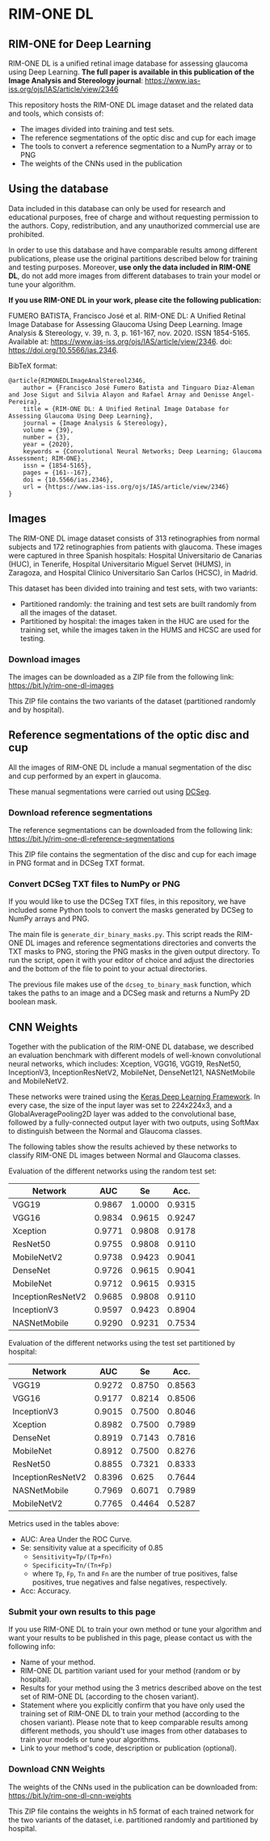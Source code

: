 # RIM-ONE DL

## RIM-ONE for Deep Learning

RIM-ONE DL is a unified retinal image database for assessing glaucoma using Deep Learning. **The full paper is available 
in this publication of the Image Analysis and Stereology journal**: https://www.ias-iss.org/ojs/IAS/article/view/2346

This repository hosts the RIM-ONE DL image dataset and the related data and tools, which consists of:

- The images divided into training and test sets. 
- The reference segmentations of the optic disc and cup for each image
- The tools to convert a reference segmentation to a NumPy array or to PNG
- The weights of the CNNs used in the publication

## Using the database

Data included in this database can only be used for research and educational purposes, free of charge and without
requesting permission to the authors. Copy, redistribution, and any unauthorized commercial use are prohibited.

In order to use this database and have comparable results among different publications, please use the original 
partitions described below for training and testing purposes. Moreover, **use only the data included in RIM-ONE DL**, do not 
add more images from different databases to train your model or tune your algorithm. 

**If you use RIM-ONE DL in your work, please cite the following publication:**

FUMERO BATISTA, Francisco José et al. RIM-ONE DL: A Unified Retinal Image Database for Assessing Glaucoma Using Deep 
Learning. Image Analysis & Stereology, v. 39, n. 3, p. 161-167, nov. 2020. ISSN 1854-5165. Available at: 
<https://www.ias-iss.org/ojs/IAS/article/view/2346>. doi: https://doi.org/10.5566/ias.2346.


BibTeX format:
```text
@article{RIMONEDLImageAnalStereol2346,
	author = {Francisco José Fumero Batista and Tinguaro Diaz-Aleman and Jose Sigut and Silvia Alayon and Rafael Arnay and Denisse Angel-Pereira},
	title = {RIM-ONE DL: A Unified Retinal Image Database for Assessing Glaucoma Using Deep Learning},
	journal = {Image Analysis & Stereology},
	volume = {39},
	number = {3},
	year = {2020},
	keywords = {Convolutional Neural Networks; Deep Learning; Glaucoma Assessment; RIM-ONE},
	issn = {1854-5165},
	pages = {161--167},
	doi = {10.5566/ias.2346},
	url = {https://www.ias-iss.org/ojs/IAS/article/view/2346}
}
```

## Images

The RIM-ONE DL image dataset consists of 313 retinographies from normal subjects and 172 retinographies from patients 
with glaucoma. These images were captured in three Spanish hospitals: Hospital Universitario de Canarias (HUC), in 
Tenerife, Hospital Universitario Miguel Servet (HUMS), in Zaragoza, and Hospital Clínico Universitario San Carlos 
(HCSC), in Madrid.

This dataset has been divided into training and test sets, with two variants:
- Partitioned randomly: the training and test sets are built randomly from all the images of the dataset. 
- Partitioned by hospital: the images taken in the HUC are used for the training set, while the images taken in the HUMS
  and HCSC are used for testing.

### Download images

The images can be downloaded as a ZIP file from the following link: https://bit.ly/rim-one-dl-images

This ZIP file contains the two variants of the dataset (partitioned randomly and by hospital).


## Reference segmentations of the optic disc and cup

All the images of RIM-ONE DL include a manual segmentation of the disc and cup performed by an expert in glaucoma.

These manual segmentations were carried out using [DCSeg](http://medimrg.webs.ull.es/research/retinal-imaging/glaucoma/).

### Download reference segmentations

The reference segmentations can be downloaded from the following link: https://bit.ly/rim-one-dl-reference-segmentations

This ZIP file contains the segmentation of the disc and cup for each image in PNG format and in DCSeg TXT format.

### Convert DCSeg TXT files to NumPy or PNG

If you would like to use the DCSeg TXT files, in this repository, we have included some Python tools to convert the 
masks generated by DCSeg to NumPy arrays and PNG.

The main file is `generate_dir_binary_masks.py`. This script reads the RIM-ONE DL images and reference segmentations 
directories and converts the TXT masks to PNG, storing the PNG masks in the given output directory. To run the script, 
open it with your editor of choice and adjust the directories and the bottom of the file to point to your actual 
directories.

The previous file makes use of the `dcseg_to_binary_mask` function, which takes the paths to an image and a DCSeg mask 
and returns a NumPy 2D boolean mask.

## CNN Weights

Together with the publication of the RIM-ONE DL database, we described an evaluation benchmark with different models of 
well-known convolutional neural networks, which includes: Xception, VGG16, VGG19, ResNet50, InceptionV3, 
InceptionResNetV2, MobileNet, DenseNet121, NASNetMobile and MobileNetV2.

These networks were trained using the [Keras Deep Learning Framework](https://keras.io/). In every case, the size of the 
input layer was set to 224x224x3, and a GlobalAveragePooling2D layer was added to the convolutional base, followed by a 
fully-connected output layer with two outputs, using SoftMax to distinguish between the Normal and Glaucoma classes.

The following tables show the results achieved by these networks to classify RIM-ONE DL images between Normal and 
Glaucoma classes.

Evaluation of the different networks using the random test set:

Network | AUC | Se | Acc.
------- | --- | -- | ----
VGG19 | 0.9867 | 1.0000 | 0.9315
VGG16 | 0.9834 | 0.9615 | 0.9247
Xception | 0.9771 | 0.9808 | 0.9178
ResNet50 | 0.9755 | 0.9808 | 0.9110
MobileNetV2 | 0.9738 | 0.9423 | 0.9041
DenseNet | 0.9726 | 0.9615 | 0.9041
MobileNet | 0.9712 | 0.9615 | 0.9315
InceptionResNetV2 | 0.9685 | 0.9808 | 0.9110
InceptionV3 | 0.9597 | 0.9423 | 0.8904
NASNetMobile | 0.9290 | 0.9231 | 0.7534


Evaluation of the different networks using the test set partitioned by hospital:

Network | AUC | Se | Acc.
------- | --- | -- | ----
VGG19 | 0.9272 | 0.8750 | 0.8563
VGG16 | 0.9177 | 0.8214 | 0.8506
InceptionV3 | 0.9015 | 0.7500 | 0.8046
Xception | 0.8982 | 0.7500 | 0.7989
DenseNet | 0.8919 | 0.7143 | 0.7816
MobileNet | 0.8912 | 0.7500 | 0.8276
ResNet50 | 0.8855 | 0.7321 | 0.8333
InceptionResNetV2 | 0.8396 | 0.625 | 0.7644
NASNetMobile | 0.7969 | 0.6071 | 0.7989
MobileNetV2 | 0.7765 | 0.4464 | 0.5287


Metrics used in the tables above:
- AUC: Area Under the ROC Curve.
- Se: sensitivity value at a specificity of 0.85
    - `Sensitivity=Tp/(Tp+Fn)`
    - `Specificity=Tn/(Tn+Fp)`
    - where `Tp`, `Fp`, `Tn` and `Fn` are the number of true positives, false positives, true negatives and false 
    negatives, respectively.
- Acc: Accuracy.


### Submit your own results to this page

If you use RIM-ONE DL to train your own method or tune your algorithm and want your results to be published in this 
page, please contact us with the following info:

- Name of your method.
- RIM-ONE DL partition variant used for your method (random or by hospital).
- Results for your method using the 3 metrics described above on the test set of RIM-ONE DL (according to the chosen 
variant).
- Statement where you explicitly confirm that you have only used the training set of RIM-ONE DL to train your method 
(according to the chosen variant). Please note that to keep comparable results among different methods, you should't use 
images from other databases to train your models or tune your algorithms.
- Link to your method's code, description or publication (optional).


### Download CNN Weights

The weights of the CNNs used in the publication can be downloaded from: https://bit.ly/rim-one-dl-cnn-weights

This ZIP file contains the weights in h5 format of each trained network for the two variants of the dataset, i.e. partitioned 
randomly and partitioned by hospital.
